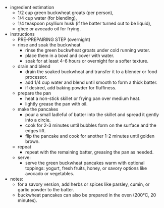- ingredient estimation
	- 1/2 cup green buckwheat groats (per person),
	- 1/4 cup water (for blending),
	- 1/4 teaspoon psyllium husk (if the batter turned out to be liquid),
	- ghee or avocado oil for frying.
- instructions
	- PRE-PREPAIRING STEP (overnight)
	- rinse and soak the buckwheat
		- rinse the green buckwheat groats under cold running water.
		- place them in a bowl and cover with water.
		- soak for at least 4-6 hours or overnight for a softer texture.
	- drain and blend
		- drain the soaked buckwheat and transfer it to a blender or food processor.
		- add 1/4 cup water and blend until smooth to form a thick batter.
		- if desired, add baking powder for fluffiness.
	- prepare the pan
		- heat a non-stick skillet or frying pan over medium heat.
		- lightly grease the pan with oil.
	- make the pancakes
		- pour a small ladleful of batter into the skillet and spread it gently into a circle.
		- cook for 2-3 minutes until bubbles form on the surface and the edges lift.
		- flip the pancake and cook for another 1-2 minutes until golden brown.
	- repeat
		- repeat with the remaining batter, greasing the pan as needed.
	- serve:
		- serve the green buckwheat pancakes warm with optional toppings: yogurt, fresh fruits, honey, or savory options like avocado or vegetables.
- notes:
	- for a savory version, add herbs or spices like parsley, cumin, or garlic powder to the batter.
	- buckwheat pancakes can also be prepared in the oven (200°C, 20 minutes).